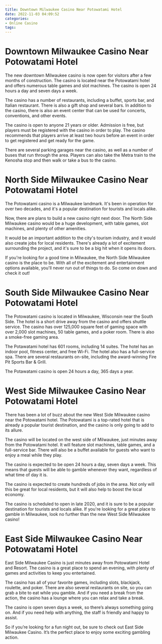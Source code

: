 ```yaml
---
title: Downtown Milwaukee Casino Near Potowatami Hotel
date: 2022-11-03 04:09:52
categories:
- Online Casino
tags:
---
```



#  Downtown Milwaukee Casino Near Potowatami Hotel

The new downtown Milwaukee casino is now open for visitors after a few months of construction. The casino is located near the Potowatami hotel and offers numerous table games and slot machines. The casino is open 24 hours a day and seven days a week.

The casino has a number of restaurants, including a buffet, sports bar, and Italian restaurant. There is also a gift shop and several bars. In addition to the casino, there is also an event center that can be used for concerts, conventions, and other events.

The casino is open to anyone 21 years or older. Admission is free, but players must be registered with the casino in order to play. The casino recommends that players arrive at least two hours before an event in order to get registered and get ready for the game.

There are several parking garages near the casino, as well as a number of buses that run through the area. Players can also take the Metra train to the Kenosha stop and then walk or take a bus to the casino.

#  North Side Milwaukee Casino Near Potowatami Hotel

The Potowatami casino is a Milwaukee landmark. It's been in operation for over two decades, and it's a popular destination for tourists and locals alike.

Now, there are plans to build a new casino right next door. The North Side Milwaukee casino would be a huge development, with table games, slot machines, and plenty of other amenities.

It would be an important addition to the city's tourism industry, and it would also create jobs for local residents. There's already a lot of excitement surrounding the project, and it's sure to be a big hit when it opens its doors.

If you're looking for a good time in Milwaukee, the North Side Milwaukee casino is the place to be. With all of the excitement and entertainment options available, you'll never run out of things to do. So come on down and check it out!

#  South Side Milwaukee Casino Near Potowatami Hotel

The Potowatami casino is located in Milwaukee, Wisconsin near the South Side. The hotel is a short drive away from the casino and offers shuttle service. The casino has over 125,000 square feet of gaming space with over 2,000 slot machines, 50 table games, and a poker room. There is also a smoke-free gaming area.

The Potawatami hotel has 601 rooms, including 14 suites. The hotel has an indoor pool, fitness center, and free Wi-Fi. The hotel also has a full-service spa. There are several restaurants on-site, including the award-winning Fire Pit Sports Bar & Grill.

The Potawatami casino is open 24 hours a day, 365 days a year.

#  West Side Milwaukee Casino Near Potowatami Hotel

There has been a lot of buzz about the new West Side Milwaukee casino near the Potowatami hotel. The Potowatami is a top-rated hotel that is already a popular tourist destination, and the casino is only going to add to its allure.

The casino will be located on the west side of Milwaukee, just minutes away from the Potowatami hotel. It will feature slot machines, table games, and a full-service bar. There will also be a buffet available for guests who want to enjoy a meal while they play.

The casino is expected to be open 24 hours a day, seven days a week. This means that guests will be able to gamble whenever they want, regardless of what time of day it is.

The casino is expected to create hundreds of jobs in the area. Not only will this be great for local residents, but it will also help to boost the local economy.

The casino is scheduled to open in late 2020, and it is sure to be a popular destination for tourists and locals alike. If you're looking for a great place to gamble in Milwaukee, look no further than the new West Side Milwaukee casino!

#  East Side Milwaukee Casino Near Potowatami Hotel

East Side Milwaukee Casino is just minutes away from Potowatami Hotel and Resort. The casino is a great place to spend an evening, with plenty of games and activities to keep you entertained.

The casino has all of your favorite games, including slots, blackjack, roulette, and poker. There are also several restaurants on site, so you can grab a bite to eat while you gamble. And if you need a break from the action, the casino has a lounge where you can relax and take a break.

The casino is open seven days a week, so there’s always something going on. And if you need help with anything, the staff is friendly and happy to assist.

So if you’re looking for a fun night out, be sure to check out East Side Milwaukee Casino. It’s the perfect place to enjoy some exciting gambling action.
